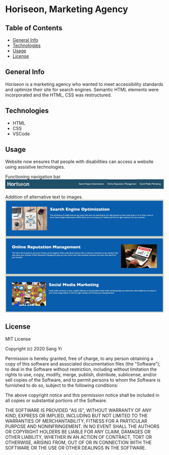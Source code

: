 # Horiseon, Marketing Agency

## Table of Contents

* [General Info](#general-info)
* [Technologies](#technologies)
* [Usage](#usage)
* [License](#license)

## General Info
Horiseon is a marketing agency who wanted to meet accessibility standards and optimize their site for search engines. Semantic HTML elements were incorporated and the HTML, CSS was restructured. 

## Technologies
* HTML
* CSS
* VSCode

## Usage
Website now ensures that people with disabilities can access a website using assistive technologies. 

Functioning navigation bar.
![Functioning navigation bar](Develop/assets/images/navigation.png)

Addition of alternative text to images. 
![Addition of alternative text to images](Develop/assets/images/content.png)

## License
MIT License

Copyright (c) 2020 Sang Yi

Permission is hereby granted, free of charge, to any person obtaining a copy
of this software and associated documentation files (the "Software"), to deal
in the Software without restriction, including without limitation the rights
to use, copy, modify, merge, publish, distribute, sublicense, and/or sell
copies of the Software, and to permit persons to whom the Software is
furnished to do so, subject to the following conditions:

The above copyright notice and this permission notice shall be included in all
copies or substantial portions of the Software.

THE SOFTWARE IS PROVIDED "AS IS", WITHOUT WARRANTY OF ANY KIND, EXPRESS OR
IMPLIED, INCLUDING BUT NOT LIMITED TO THE WARRANTIES OF MERCHANTABILITY,
FITNESS FOR A PARTICULAR PURPOSE AND NONINFRINGEMENT. IN NO EVENT SHALL THE
AUTHORS OR COPYRIGHT HOLDERS BE LIABLE FOR ANY CLAIM, DAMAGES OR OTHER
LIABILITY, WHETHER IN AN ACTION OF CONTRACT, TORT OR OTHERWISE, ARISING FROM,
OUT OF OR IN CONNECTION WITH THE SOFTWARE OR THE USE OR OTHER DEALINGS IN THE
SOFTWARE.
